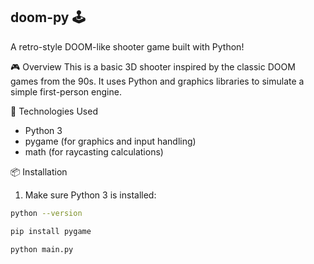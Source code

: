 ## doom-py 🕹️

A retro-style DOOM-like shooter game built with Python!

 🎮 Overview
This is a basic 3D shooter inspired by the classic DOOM games from the 90s. It uses Python and graphics libraries to simulate a simple first-person engine.

 🚀 Technologies Used
- Python 3
- pygame (for graphics and input handling)
- math (for raycasting calculations)

 📦 Installation

1. Make sure Python 3 is installed:
```bash
python --version

pip install pygame

python main.py
